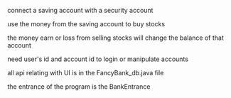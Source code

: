connect a saving account with a security account

use the money from the saving account to buy stocks

the money earn or loss from selling stocks will change the balance of that account

need user's id and account id to login or manipulate accounts

all api relating with UI is in the FancyBank_db.java file

the entrance of the program is the BankEntrance
